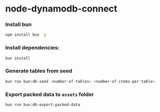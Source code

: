 # node-dynamodb-connect

### Install bun

```bash
npm install bun -g
```

### Install dependencies:

```bash
bun install
```

### Generate tables from seed

```bash
bun run bun:db-seed <number-of-tables> <number-of-items-per-table>
```

### Export packed data to `assets` folder

```bash
bun run bun:db-export-packed-data
```

